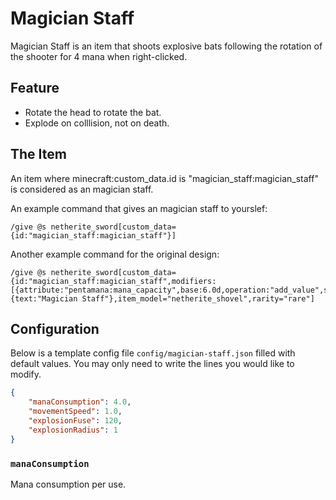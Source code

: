 # Magician Staff

Magician Staff is an item that shoots explosive bats following the rotation of the shooter for 4 mana when right-clicked.

## Feature

- Rotate the head to rotate the bat.
- Explode on colllision, not on death.

## The Item

An item where minecraft:custom_data.id is "magician_staff:magician_staff" is considered as an magician staff.

An example command that gives an magician staff to yourslef:

```mcfunction
/give @s netherite_sword[custom_data={id:"magician_staff:magician_staff"}]
```

Another example command for the original design:

```mcfunction
/give @s netherite_sword[custom_data={id:"magician_staff:magician_staff",modifiers:[{attribute:"pentamana:mana_capacity",base:6.0d,operation:"add_value",slot:"mainhand"}]},item_name={text:"Magician Staff"},item_model="netherite_shovel",rarity="rare"]
```

## Configuration

Below is a template config file `config/magician-staff.json` filled with default values. You may only need to write the lines you would like to modify.

```json
{
    "manaConsumption": 4.0,
    "movementSpeed": 1.0,
    "explosionFuse": 120,
    "explosionRadius": 1
}
```

### `manaConsumption`

Mana consumption per use.
